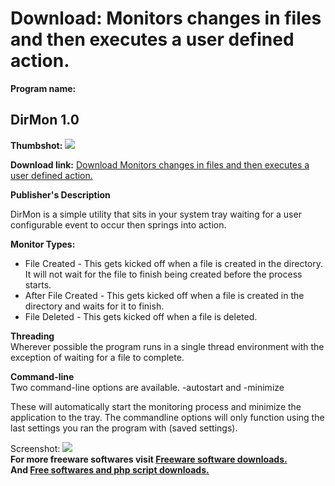 # Download: Monitors changes in files and then executes a user defined action.

**Program name:**

## DirMon 1.0

  
**Thumbshot:** ![](http://www.freewarefiles.com/screenshot/dirmon10_md.jpg)   
  
**Download link:** [Download Monitors changes in files and then executes a user defined action.](http://freesoftwares.boysofts.com/DirMon_program_56799.html)  
  


**Publisher's Description**  
  


DirMon is a simple utility that sits in your system tray waiting for a user configurable event to occur then springs into action. 

**Monitor Types:**

  * File Created - This gets kicked off when a file is created in the directory. It will not wait for the file to finish being created before the process starts. 
  * After File Created - This gets kicked off when a file is created in the directory and waits for it to finish. 
  * File Deleted - This gets kicked off when a file is deleted. 

**Threading**  
Wherever possible the program runs in a single thread environment with the exception of waiting for a file to complete.

**Command-line**  
Two command-line options are available. -autostart and -minimize

These will automatically start the monitoring process and minimize the application to the tray. The commandline options will only function using the last settings you ran the program with (saved settings). 

  
  
Screenshot: ![](http://www.freewarefiles.com/screenshot/dirmon10.jpg)   
**For more freeware softwares visit [Freeware software downloads.](http://freesoftwares.boysofts.com/)**   
**And [Free softwares and php script downloads.](http://www.boysofts.com/)**
